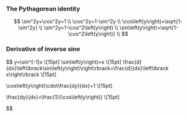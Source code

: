 ### The Pythagorean identity
$$ 
  \sin^2y+\cos^2y=1 \\
  \cos^2y=1-\sin^2y \\
  \cos\left(y\right)=\sqrt{1-\sin^2y} \\
  \sin^2y=1-\cos^2\left(y\right) \\
  \sin\left(y\right)=\sqrt{1-\cos^2\left(y\right)} \\
$$

### Derivative of inverse sine

$$
 y=\sin^{-1}x \\[15pt]
 \sin\left(y\right)=x \\[15pt]
  \frac{d}{dx}\left\lbrack\sin\left(y\right)\right\rbrack=\frac{d}{dx}\left\lbrack x\right\rbrack \\[15pt]

  \cos\left(y\right)\cdot\frac{dy}{dx}=1 \\[15pt]

 \frac{dy}{dx}=\frac{1}{\cos\left(y\right)} \\[15pt]

$$